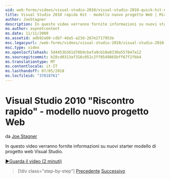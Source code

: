 ```yaml
---
uid: web-forms/videos/visual-studio-2010/visual-studio-2010-quick-hit-new-web-project-template
title: Visual Studio 2010 rapida Hit - modello nuovo progetto Web | Microsoft Docs
author: JoeStagner
description: In questo video verranno fornite informazioni su nuovi starter modello di progetto web Visual Studio.
ms.author: aspnetcontent
ms.date: 11/11/2009
ms.assetid: adb92a60-cdb7-4da5-a23d-267e2717953e
msc.legacyurl: /web-forms/videos/visual-studio-2010/visual-studio-2010-quick-hit-new-web-project-template
msc.type: video
ms.openlocfilehash: 5d4453b361d70b9cbefa9cb18e0330a557847a12
ms.sourcegitcommit: b28cd0313af316c051c2ff8549865bff67f2fbb4
ms.translationtype: MT
ms.contentlocale: it-IT
ms.lasthandoff: 07/05/2018
ms.locfileid: "37818761"
---
```

<a name="visual-studio-2010-quick-hit---new-web-project-template"></a>Visual Studio 2010 "Riscontro rapido" - modello nuovo progetto Web
====================
da [Joe Stagner](https://github.com/JoeStagner)

In questo video verranno fornite informazioni su nuovi starter modello di progetto web Visual Studio.

[&#9654;Guarda il video (2 minuti)](https://channel9.msdn.com/Blogs/ASP-NET-Site-Videos/visual-studio-2010-quick-hit-new-web-project-template)

> [!div class="step-by-step"]
> [Precedente](visual-studio-2010-quick-hit-multi-monitor-support.md)
> [Successivo](visual-studio-2010-quick-hit-new-multi-targeting.md)
